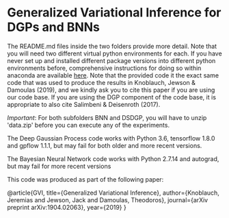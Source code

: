 # Generalized Variational Inference for DGPs and BNNs

The README.md files inside the two folders provide more detail. Note that you will need two different virtual python environments for each. If you have never set up and installed different package versions into different python environments before, comprehensive instructions for doing so within anaconda are available [here](https://docs.conda.io/projects/conda/en/latest/user-guide/tasks/manage-environments.html). Note that the provided code it the exact same code that was used to produce the results in Knoblauch, Jewson & Damoulas (2019), and we kindly ask you to cite this paper if you are using our code base. If you are using the DGP component of the code base, it is appropriate to also cite Salimbeni & Deisenroth (2017).

*Important*: For both subfolders BNN and DSDGP, you will have to unzip 'data.zip' before you can execute any of the experiments.

The Deep Gaussian Process code works with Python 3.6, tensorflow 1.8.0 and gpflow 1.1.1, but may fail for both older and more recent versions. 

The Bayesian Neural Network code works with Python 2.7.14 and autograd, but may fail for more recent versions

This code was produced as part of the following paper:

@article{GVI,
  title={Generalized Variational Inference},
  author={Knoblauch, Jeremias and Jewson, Jack and Damoulas, Theodoros},
  journal={arXiv preprint arXiv:1904.02063},
  year={2019}
}

